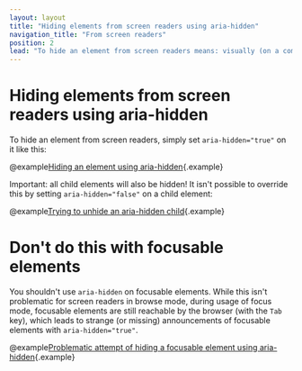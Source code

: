 ```yaml
---
layout: layout
title: "Hiding elements from screen readers using aria-hidden"
navigation_title: "From screen readers"
position: 2
lead: "To hide an element from screen readers means: visually (on a computer screen) it is perceivable, but non-visual clients (for example screen readers) ignore it. This is done easily using ARIA, but you should never try this on focusable elements."
---
```


# Hiding elements from screen readers using aria-hidden

To hide an element from screen readers, simply set `aria-hidden="true"` on it like this:

@example[Hiding an element using aria-hidden](hiding-an-element-using-aria-hidden){.example}

Important: all child elements will also be hidden! It isn't possible to override this by setting `aria-hidden="false"` on a child element:

@example[Trying to unhide an aria-hidden child](trying-to-unhide-an-aria-hidden-child){.example}

# Don't do this with focusable elements

You shouldn't use `aria-hidden` on focusable elements. While this isn't problematic for screen readers in browse mode, during usage of focus mode, focusable elements are still reachable by the browser (with the `Tab` key), which leads to strange (or missing) announcements of focusable elements with `aria-hidden="true"`.

@example[Problematic attempt of hiding a focusable element using aria-hidden](problematic-attempt-of-hiding-a-focusable-element-using-aria-hidden){.example}